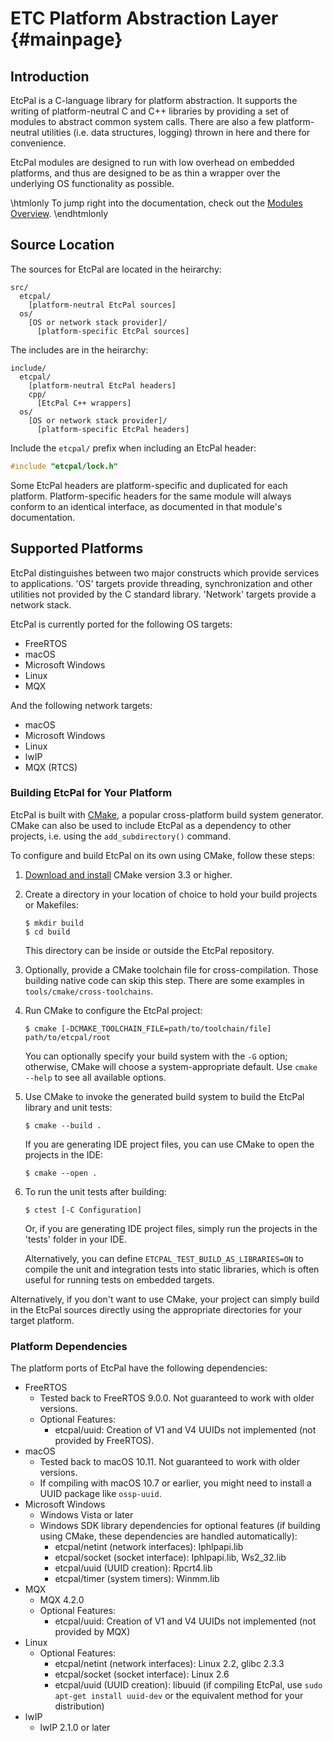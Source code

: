 # ETC Platform Abstraction Layer                                    {#mainpage}

## Introduction

EtcPal is a C-language library for platform abstraction. It supports the writing of
platform-neutral C and C++ libraries by providing a set of modules to abstract common system calls.
There are also a few platform-neutral utilities (i.e. data structures, logging) thrown in here and
there for convenience.

EtcPal modules are designed to run with low overhead on embedded platforms, and thus are designed
to be as thin a wrapper over the underlying OS functionality as possible.

\htmlonly
To jump right into the documentation, check out the <a href="modules.html">Modules Overview</a>.
\endhtmlonly

## Source Location

The sources for EtcPal are located in the heirarchy:
```
src/
  etcpal/
    [platform-neutral EtcPal sources]
  os/
    [OS or network stack provider]/
      [platform-specific EtcPal sources]
```

The includes are in the heirarchy:
```
include/
  etcpal/
    [platform-neutral EtcPal headers]
    cpp/
      [EtcPal C++ wrappers]
  os/
    [OS or network stack provider]/
      [platform-specific EtcPal headers]
```

Include the `etcpal/` prefix when including an EtcPal header:
```C
#include "etcpal/lock.h"
```

Some EtcPal headers are platform-specific and duplicated for each platform. Platform-specific
headers for the same module will always conform to an identical interface, as documented in that
module's documentation.

## Supported Platforms

EtcPal distinguishes between two major constructs which provide services to applications. 'OS'
targets provide threading, synchronization and other utilities not provided by the C standard
library. 'Network' targets provide a network stack.

EtcPal is currently ported for the following OS targets:

+ FreeRTOS
+ macOS
+ Microsoft Windows
+ Linux
+ MQX

And the following network targets:

+ macOS
+ Microsoft Windows
+ Linux
+ lwIP
+ MQX (RTCS)

### Building EtcPal for Your Platform

EtcPal is built with [CMake](https://cmake.org), a popular cross-platform build system generator.
CMake can also be used to include EtcPal as a dependency to other projects, i.e. using the
`add_subdirectory()` command.

To configure and build EtcPal on its own using CMake, follow these steps:

1. [Download and install](https://cmake.org/download/) CMake version 3.3 or higher.
2. Create a directory in your location of choice to hold your build projects or Makefiles:
   ```
   $ mkdir build
   $ cd build
   ```
   This directory can be inside or outside the EtcPal repository.
3. Optionally, provide a CMake toolchain file for cross-compilation. Those building native code can
   skip this step. There are some examples in `tools/cmake/cross-toolchains`.
3. Run CMake to configure the EtcPal project:
   ```
   $ cmake [-DCMAKE_TOOLCHAIN_FILE=path/to/toolchain/file] path/to/etcpal/root
   ```
   You can optionally specify your build system with the `-G` option; otherwise, CMake will choose
   a system-appropriate default. Use `cmake --help` to see all available options.
4. Use CMake to invoke the generated build system to build the EtcPal library and unit tests:
   ```
   $ cmake --build .
   ```
   If you are generating IDE project files, you can use CMake to open the projects in the IDE:
   ```
   $ cmake --open .
   ```
5. To run the unit tests after building:
   ```
   $ ctest [-C Configuration]
   ```
   Or, if you are generating IDE project files, simply run the projects in the 'tests' folder in
   your IDE.

   Alternatively, you can define `ETCPAL_TEST_BUILD_AS_LIBRARIES=ON` to compile the unit and
   integration tests into static libraries, which is often useful for running tests on embedded
   targets.

Alternatively, if you don't want to use CMake, your project can simply build in the EtcPal sources
directly using the appropriate directories for your target platform.

### Platform Dependencies

The platform ports of EtcPal have the following dependencies:
+ FreeRTOS
  - Tested back to FreeRTOS 9.0.0. Not guaranteed to work with older versions.
  - Optional Features:
    * etcpal/uuid: Creation of V1 and V4 UUIDs not implemented (not provided by FreeRTOS).
+ macOS
  - Tested back to macOS 10.11. Not guaranteed to work with older versions.
  - If compiling with macOS 10.7 or earlier, you might need to install a UUID package like
    `ossp-uuid`.
+ Microsoft Windows
  - Windows Vista or later
  - Windows SDK library dependencies for optional features (if building using CMake, these
    dependencies are handled automatically):
    * etcpal/netint (network interfaces): Iphlpapi.lib
    * etcpal/socket (socket interface): Iphlpapi.lib, Ws2_32.lib
    * etcpal/uuid (UUID creation): Rpcrt4.lib
    * etcpal/timer (system timers): Winmm.lib
+ MQX
  - MQX 4.2.0
  - Optional Features:
    * etcpal/uuid: Creation of V1 and V4 UUIDs not implemented (not provided by MQX)
+ Linux
  - Optional Features:
    * etcpal/netint (network interfaces): Linux 2.2, glibc 2.3.3
    * etcpal/socket (socket interface): Linux 2.6
    * etcpal/uuid (UUID creation): libuuid (if compiling EtcPal, use `sudo apt-get install uuid-dev`
      or the equivalent method for your distribution)
+ lwIP
  - lwIP 2.1.0 or later
